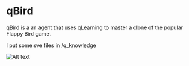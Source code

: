 # qBird
qBird is a an agent that uses qLearning to master a clone of the popular Flappy Bird game.

I put some sve files in /q_knowledge

![Alt text](/blob/master/lib/qBirdinaction.PNG?raw=true "here's a picture of qBird playing =)")

